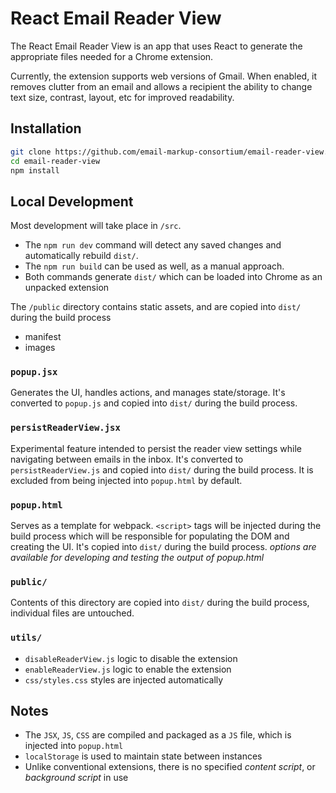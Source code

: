 # React Email Reader View

The React Email Reader View is an app that uses React to generate the appropriate files needed for a Chrome extension.

Currently, the extension supports web versions of Gmail. When enabled, it removes clutter from an email and allows a recipient the ability to change text size, contrast, layout, etc for improved readability.

## Installation

```sh
git clone https://github.com/email-markup-consortium/email-reader-view.git
cd email-reader-view
npm install
```

## Local Development

Most development will take place in `/src`.

- The `npm run dev` command will detect any saved changes and automatically rebuild `dist/`.
- The `npm run build` can be used as well, as a manual approach.
- Both commands generate `dist/` which can be loaded into Chrome as an unpacked extension

The `/public` directory contains static assets, and are copied into `dist/` during the build process

- manifest
- images

### `popup.jsx`

Generates the UI, handles actions, and manages state/storage. It's converted to `popup.js` and copied into `dist/` during the build process.

### `persistReaderView.jsx`

Experimental feature intended to persist the reader view settings while navigating between emails in the inbox. It's converted to `persistReaderView.js` and copied into `dist/` during the build process. It is excluded from being injected into `popup.html` by default.

### `popup.html`

Serves as a template for webpack. `<script>` tags will be injected during the build process which will be responsible for populating the DOM and creating the UI. It's copied into `dist/` during the build process. _options are available for developing and testing the output of popup.html_

### `public/`

Contents of this directory are copied into `dist/` during the build process, individual files are untouched.

### `utils/`

- `disableReaderView.js` logic to disable the extension
- `enableReaderView.js` logic to enable the extension
- `css/styles.css` styles are injected automatically

## Notes

- The `JSX`, `JS`, `CSS` are compiled and packaged as a `JS` file, which is injected into `popup.html`
- `localStorage` is used to maintain state between instances
- Unlike conventional extensions, there is no specified _content script_, or _background script_ in use
